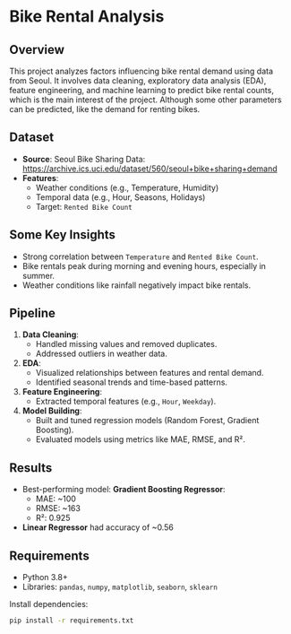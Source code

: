 # Bike Rental Analysis

## Overview
This project analyzes factors influencing bike rental demand using data from Seoul. It involves data cleaning, exploratory data analysis (EDA), feature engineering, and machine learning to predict bike rental counts, which is the main interest of the project. Although some other parameters can be predicted, like the demand for renting bikes.

## Dataset
- **Source**: Seoul Bike Sharing Data: https://archive.ics.uci.edu/dataset/560/seoul+bike+sharing+demand
- **Features**:
  - Weather conditions (e.g., Temperature, Humidity)
  - Temporal data (e.g., Hour, Seasons, Holidays)
  - Target: `Rented Bike Count`

## Some Key Insights
- Strong correlation between `Temperature` and `Rented Bike Count`.
- Bike rentals peak during morning and evening hours, especially in summer.
- Weather conditions like rainfall negatively impact bike rentals.

## Pipeline
1. **Data Cleaning**:
   - Handled missing values and removed duplicates.
   - Addressed outliers in weather data.
2. **EDA**:
   - Visualized relationships between features and rental demand.
   - Identified seasonal trends and time-based patterns.
3. **Feature Engineering**:
   - Extracted temporal features (e.g., `Hour`, `Weekday`).
4. **Model Building**:
   - Built and tuned regression models (Random Forest, Gradient Boosting).
   - Evaluated models using metrics like MAE, RMSE, and R².

## Results
- Best-performing model: **Gradient Boosting Regressor**:
  - MAE: ~100
  - RMSE: ~163
  - R²: 0.925
- **Linear Regressor** had accuracy of ~0.56

## Requirements
- Python 3.8+
- Libraries: `pandas`, `numpy`, `matplotlib`, `seaborn`, `sklearn`

Install dependencies:
```bash
pip install -r requirements.txt